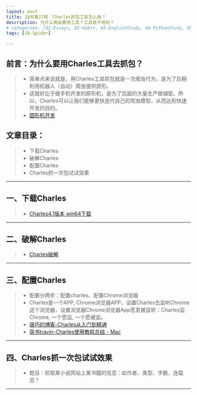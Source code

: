 ```yaml
---
layout: post
title: 18年第27周：Charles抓包工具怎么用？
description: 为什么爬虫要用工具？工具是干啥的？
# categories: [01-Essays, 02-Habit, 03-EnglishStudy, 04-PythonStudy, 05-PythonLib, 06-MachineLearn, 07-RandomRearch, 08-Tools]
tags: [10-Spider]

---
```

## 前言：为什么要用Charles工具去抓包？
> - 简单点来说就是，用Charles工具抓包就是一次爬虫行为，是为了后期利用机器人（自动）爬虫提供原形。
> - 这就好比于做手机开发的原形机，是为了后面的大量生产做铺垫。所以，Charles可以让我们能够更快迭代自己的爬虫模型，从而达到快速开发的目的。
> - [圆形机开发](http://www.51testing.com/ddimg/uploadimg/20070131/1329390.jpg)

## 文章目录：
> - 下载Charles
> - 破解Charles
> - 配置Charles
> - Charles抓一次包试试效果

---

## 一、下载Charles
> - [Charles4.1版本 win64下载](http://1.hnwt.pc0359.cn/soft/c/charleswin64.rar)

---

## 二、破解Charles
> - [Charles破解](https://threefire.top/10-spider/2018/07/10/%E7%88%AC%E8%99%AB%E6%8A%93%E5%8C%85%E5%B7%A5%E5%85%B7.html)

---

## 三、配置Charles
> - 配置分两步：配置charles、配置Chrome浏览器
> - Charles是一个APP, Chrome浏览器APP，设置Charles去监听Chrome这个浏览器，设置浏览器Chrome浏览器App愿意被监听：Charles监Chrome, 一个愿监, 一个愿被监。
> - [唐巧的博客-Charles从入门到精通](https://blog.devtang.com/2015/11/14/charles-introduction/)
> - [简书travin-Charles使用教程总结 - Mac](https://www.jianshu.com/p/18449f5f9d1c)

---

## 四、Charles抓一次包试试效果
> - 题目：抓取某小说网站上某书籍的信息：如作者、类型、字数、连载否？

---
